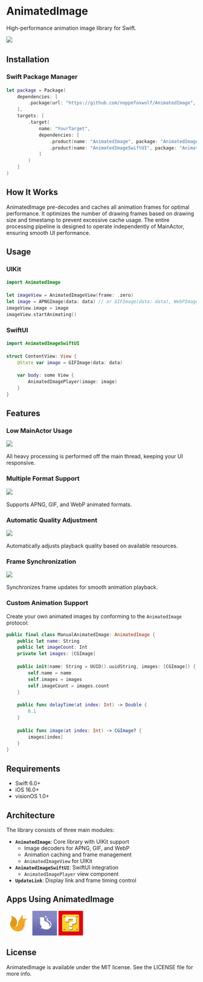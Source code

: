 # AnimatedImage

High-performance animation image library for Swift.

![](https://github.com/noppefoxwolf/AnimatedImage/blob/main/.github/Format.gif)

## Installation

### Swift Package Manager

```swift
let package = Package(
    dependencies: [
        .package(url: "https://github.com/noppefoxwolf/AnimatedImage", from: "0.0.14")
    ],
    targets: [
        .target(
            name: "YourTarget",
            dependencies: [
                .product(name: "AnimatedImage", package: "AnimatedImage"),        // UIKit
                .product(name: "AnimatedImageSwiftUI", package: "AnimatedImage") // SwiftUI
            ]
        )
    ]
)
```

## How It Works

AnimatedImage pre-decodes and caches all animation frames for optimal performance. It optimizes the number of drawing frames based on drawing size and timestamp to prevent excessive cache usage. The entire processing pipeline is designed to operate independently of MainActor, ensuring smooth UI performance.

## Usage

### UIKit

```swift
import AnimatedImage

let imageView = AnimatedImageView(frame: .zero)
let image = APNGImage(data: data) // or GIFImage(data: data), WebPImage(data: data)
imageView.image = image
imageView.startAnimating()
```

### SwiftUI

```swift
import AnimatedImageSwiftUI

struct ContentView: View {
    @State var image = GIFImage(data: data)

    var body: some View {
        AnimatedImagePlayer(image: image)
    }
}
```

## Features

### Low MainActor Usage

![](https://github.com/noppefoxwolf/AnimatedImage/blob/main/.github/Instruments.png)

All heavy processing is performed off the main thread, keeping your UI responsive.

### Multiple Format Support

![](https://github.com/noppefoxwolf/AnimatedImage/blob/main/.github/Format.gif)

Supports APNG, GIF, and WebP animated formats.

### Automatic Quality Adjustment

![](https://github.com/noppefoxwolf/AnimatedImage/blob/main/.github/AdjustQuality.gif)

Automatically adjusts playback quality based on available resources.

### Frame Synchronization

![](https://github.com/noppefoxwolf/AnimatedImage/blob/main/.github/Synchronize.gif)

Synchronizes frame updates for smooth animation playback.

### Custom Animation Support

Create your own animated images by conforming to the `AnimatedImage` protocol:

```swift
public final class ManualAnimatedImage: AnimatedImage {
    public let name: String
    public let imageCount: Int
    private let images: [CGImage]
    
    public init(name: String = UUID().uuidString, images: [CGImage]) {
        self.name = name
        self.images = images
        self.imageCount = images.count
    }
    
    public func delayTime(at index: Int) -> Double {
        0.1
    }
    
    public func image(at index: Int) -> CGImage? {
        images[index]
    }
}
```

## Requirements

- Swift 6.0+
- iOS 16.0+
- visionOS 1.0+

## Architecture

The library consists of three main modules:

- **`AnimatedImage`**: Core library with UIKit support
  - Image decoders for APNG, GIF, and WebP
  - Animation caching and frame management
  - `AnimatedImageView` for UIKit
- **`AnimatedImageSwiftUI`**: SwiftUI integration
  - `AnimatedImagePlayer` view component
- **`UpdateLink`**: Display link and frame timing control

## Apps Using AnimatedImage

<p float="left">
    <a href="https://apps.apple.com/app/id1668645019"><img src="https://github.com/noppefoxwolf/markdown-resources/blob/main/app-icons/dev.noppe.snowfox.png" height="65"></a>
    <a href="https://apps.apple.com/app/id6470347919"><img src="https://github.com/noppefoxwolf/markdown-resources/blob/main/app-icons/lynnpd.threadpd.png" height="65"></a>
    <a href="https://apps.apple.com/app/id6736725704"><img src="https://github.com/noppefoxwolf/markdown-resources/blob/main/app-icons/com.nintendo.znsa.png" height="65"></a>
</p>

## License

AnimatedImage is available under the MIT license. See the LICENSE file for more info.
